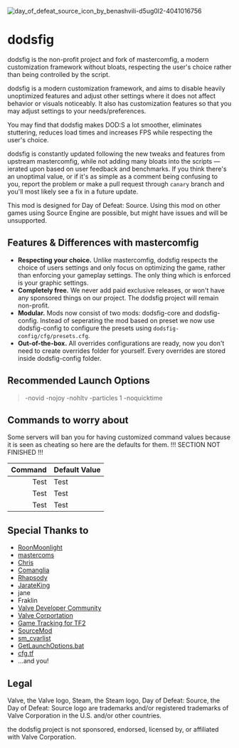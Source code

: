 ![day_of_defeat_source_icon_by_benashvili-d5ug0l2-4041016756](https://github.com/DepriFromEarth/dodsfig/assets/107975725/77ccb0ee-1de2-4677-b246-87ea38b45b55)

# dodsfig
dodsfig is the non-profit project and fork of mastercomfig, a modern customization framework without bloats, respecting the user's choice rather than being controlled by the script.

dodsfig is a modern customization framework, and aims to disable heavily unoptimized features and adjust other settings where it does not affect behavior or visuals noticeably. It also has customization features so that you may adjust settings to your needs/preferences.

You may find that dodsfig makes DOD:S a lot smoother, eliminates stuttering, reduces load times and increases FPS while respecting the user's choice.

dodsfig is constantly updated following the new tweaks and features from upstream mastercomfig, while not adding many bloats into the scripts — ierated upon based on user feedback and benchmarks. If you think there's an unoptimal value, or if it's as simple as a comment being confusing to you, report the problem or make a pull request through `canary` branch and you'll most likely see a fix in a future update.

This mod is designed for Day of Defeat: Source. Using this mod on other games using Source Engine are possible, but might have issues and will be unsupported.

## Features & Differences with mastercomfig
* **Respecting your choice.** Unlike mastercomfig, dodsfig respects the choice of users settings and only focus on optimizing the game, rather than enforcing your gameplay settings. The only thing which is enforced is your graphic settings.
* **Completely free.** We never add paid exclusive releases, or won't have any sponsored things on our project. The dodsfig project will remain non-profit.
* **Modular.** Mods now consist of two mods: dodsfig-core and dodsfig-config. Instead of seperating the mod based on preset we now use dodsfig-config to configure the presets using `dodsfig-config/cfg/presets.cfg`.
* **Out-of-the-box.** All overrides configurations are ready, now you don't need to create overrides folder for yourself. Every overrides are stored inside dodsfig-config folder.

## Recommended Launch Options
> -novid -nojoy -nohltv -particles 1 -noquicktime

## Commands to worry about

Some servers will ban you for having customized command values because it is seen as cheating so here are the defaults for them. !!! SECTION NOT FINISHED !!!

| Command | Default Value |
|-----:|-----------|
|     Test| Test|
|     Test| Test    |
|     Test| Test        |

## Special Thanks to
* [RoonMoonlight](https://github.com/RoonMoonlight)
* [mastercoms](https://github.com/mastercoms)
* [Chris](https://chrisdown.name/tf2/)
* [Comanglia](https://www.teamfortress.tv/25328/comanglias-config-fps-guide)
* [Rhapsody](https://rhapsodysl.github.io/perfconfig/)
* [JarateKing](https://github.com/JarateKing)
* jane
* Fraklin
* [Valve Developer Community](https://developer.valvesoftware.com/wiki/Main_Page)
* [Valve Corportation](https://www.valvesoftware.com/en/)
* [Game Tracking for TF2](https://github.com/SteamDatabase/GameTracking-TF2)
* [SourceMod](https://www.sourcemod.net/credits.php)
* [sm_cvarlist](https://forums.alliedmods.net/showthread.php?p=1298262)
* [GetLaunchOptions.bat](https://pastebin.com/bhQrywES)
* [cfg.tf](https://github.com/mkrl/cfgtf)
* ...and you!

## Legal
Valve, the Valve logo, Steam, the Steam logo, Day of Defeat: Source, the Day of Defeat: Source logo are trademarks and/or registered trademarks of Valve Corporation in the U.S. and/or other countries.

the dodsfig project is not sponsored, endorsed, licensed by, or affiliated with Valve Corporation.
